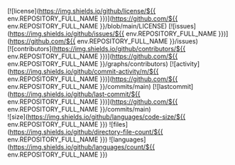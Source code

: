 [![license](https://img.shields.io/github/license/${{ env.REPOSITORY_FULL_NAME }})](https://github.com/${{ env.REPOSITORY_FULL_NAME }}/blob/main/LICENSE)
[![issues](https://img.shields.io/github/issues/${{ env.REPOSITORY_FULL_NAME }})](https://github.com/${{ env.REPOSITORY_FULL_NAME }}/issues)<br>
[![contributors](https://img.shields.io/github/contributors/${{ env.REPOSITORY_FULL_NAME }})](https://github.com/${{ env.REPOSITORY_FULL_NAME }}/graphs/contributors)
[![activity](https://img.shields.io/github/commit-activity/m/${{ env.REPOSITORY_FULL_NAME }})](https://github.com/${{ env.REPOSITORY_FULL_NAME }}/commits/main)
[![lastcommit](https://img.shields.io/github/last-commit/${{ env.REPOSITORY_FULL_NAME }})](https://github.com/${{ env.REPOSITORY_FULL_NAME }}/commits/main)<br>
![size](https://img.shields.io/github/languages/code-size/${{ env.REPOSITORY_FULL_NAME }})
![files](https://img.shields.io/github/directory-file-count/${{ env.REPOSITORY_FULL_NAME }})
![languages](https://img.shields.io/github/languages/count/${{ env.REPOSITORY_FULL_NAME }})<br>